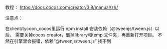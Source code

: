 
教程：
https://docs.cocos.com/creator/3.8/manual/zh/


注意点：

在client/tycoon_cocos里运行 npm install 安装依赖（@tweenjs/tween.js）以后， 需要关掉cocos creator，删掉library和temp 文件夹，再重新打开项目。 不然在引擎里会报错，依赖“@tweenjs/tween.js” 找不到

